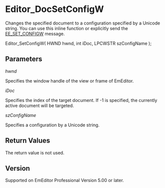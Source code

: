 # Editor\_DocSetConfigW

Changes the specified document to a configuration specified by a Unicode string. You can use this inline function or explicitly send the [EE\_SET\_CONFIGW](../message/ee_set_configw) message.

Editor\_SetConfigW( HWND hwnd, int iDoc, LPCWSTR szConfigName );

## Parameters

_hwnd_

Specifies the window handle of the view or frame of EmEditor.

_iDoc_

Specifies the index of the target document. If -1 is specified, the currently active document will be targeted.

_szConfigName_

Specifies a configuration by a Unicode string.

## Return Values

The return value is not used.

## Version

Supported on EmEditor Professional Version 5.00 or later.
